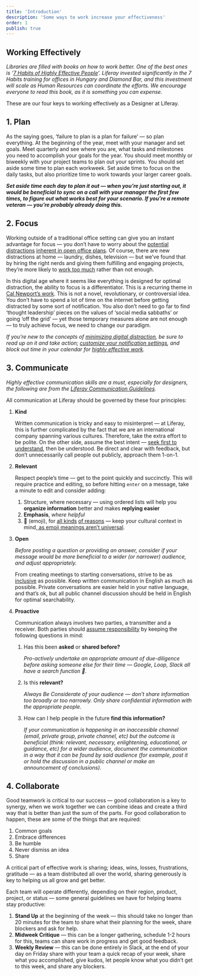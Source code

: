 ```yaml
---
title: 'Introduction'
description: 'Some ways to work increase your effectiveness'
order: 1
publish: true
---
```


## Working Effectively

_Libraries are filled with books on how to work better. One of the best ones is ‘[7 Habits of Highly Effective People](https://www.franklincovey.com/the-7-habits.html)’. Liferay invested significantly in the 7 Habits training for offices in Hungary and Diamond Bar, and this investment will scale as Human Resources can coordinate the efforts. We encourage everyone to read this book, as it is something you can expense._

These are our four keys to working effectively as a Designer at Liferay.

## 1. Plan

As the saying goes, ‘failure to plan is a plan for failure’ — so plan everything. At the beginning of the year, meet with your manager and set goals. Meet quarterly and see where you are, what tasks and milestones you need to accomplish your goals for the year. You should meet monthly or biweekly with your project teams to plan out your sprints. You should set aside some time to plan each workweek. Set aside time to focus on the daily tasks, but also prioritize time to work towards your larger career goals.

**_Set aside time each day to plan it out — when you’re just starting out, it would be beneficial to sync on a call with your manager the first few times, to figure out what works best for your scenario. If you’re a remote veteran — you’re probably already doing this._**

## 2. Focus

Working outside of a traditional office setting can give you an instant advantage for focus — you don’t have to worry about the [potential distractions](https://hbr.org/2017/10/why-you-can-focus-in-a-coffee-shop-but-not-in-your-open-office) [inherent in open office plans](https://www.newyorker.com/business/currency/the-open-office-trap). Of course, there are new distractions at home — laundry, dishes, television — but we’ve found that by hiring the right nerds and giving them fulfilling and engaging projects, they’re more likely to [work too much](https://www.inc.com/jason-fried/excerpt-true-challenge-of-remote-workers.html) rather than not enough.

In this digital age where it seems like everything is designed for optimal distraction, the ability to focus is a differentiator. This is a recurring theme in [Cal Newport’s work](https://blog.dropbox.com/topics/work-culture/cal-newport-finding-focus). This is not a novel, revolutionary, or controversial idea. You don’t have to spend a lot of time on the internet before getting distracted by some sort of notification. You also don’t need to go far to find ‘thought leadership’ pieces on the values of ‘social media sabbaths’ or going ‘off the grid’ — yet those temporary measures alone are not enough — to truly achieve focus, we need to change our paradigm.

_If you’re new to the concepts of [minimizing digital distraction](https://blog.dropbox.com/topics/work-culture/cal-newport-finding-focus), be sure to read up on it and take action; [customize your notification settings](.././tools/slack/#notification-settings), and block out time in your calendar for [highly effective work](https://personalexcellence.co/blog/put-first-things-first/)._

## 3. Communicate

_Highly effective communication skills are a must, especially for designers, the following are from the [Liferay Communication Guidelines](https://docs.google.com/document/d/1OdapsSuWh10lL98JVrmY1mNhGpB-ex7z2sRnBIN0G3o/)._

All communication at Liferay should be governed by these four principles:

1. **Kind**

    Written communication is tricky and easy to misinterpret — at Liferay, this is further complicated by the fact that we are an international company spanning various cultures. Therefore, take the extra effort to be polite. On the other side, assume the best intent — [seek first to understand](https://www.franklincovey.com/the-7-habits/habit-5.html), then be understood. Be direct and clear with feedback, but don’t unnecessarily call people out publicly, approach them 1-on-1.

1. **Relevant**

    Respect people’s time — get to the point quickly and succinctly. This will require practice and editing, so before hitting `enter` on a message, take a minute to edit and consider adding:

    1. Structure, where necessary — using ordered lists will help you **organize information** better and makes **replying easier**
    1. **Emphasis**, _where helpful_
    1. 🙂 (emoji), for [all kinds](https://zapier.com/blog/use-emoji/) [of reasons](https://slackhq.com/some-of-the-ways-we-use-emoji-at-slack) — keep your cultural context in mind,[ as emoji meanings aren’t universal](https://www.theschoolofmanners.com/blog/top5-emojis-cultural-differences).

1. **Open**

    _Before posting a question or providing an answer, consider if your message would be more beneficial to a wider (or narrower) audience, and adjust appropriately._

    From creating meetings to starting conversations, strive to be as [inclusive](https://liferay.design/principles#inclusive) as possible. Keep written communication in English as much as possible. Private conversations are easier held in your native language, and that’s ok, but all public channel discussion should be held in English for optimal searchability.

1. **Proactive**

    Communication always involves two parties, a transmitter and a receiver. Both parties should [assume responsibility](https://www.franklincovey.com/the-7-habits/habit-1.html) by keeping the following questions in mind:

    1. Has this been **asked** or **shared before?**

        *Pro-actively undertake an appropriate amount of due-diligence before asking someone else for their time — Google, Loop, Slack all have a search function *🙂*.*

    1. Is this **relevant?**

        _Always Be Considerate of your audience — don’t share information too broadly or too narrowly. Only share confidential information with the appropriate people._

    1. How can I help people in the future **find this information?**

        _If your communication is happening in an inaccessible channel (email, private group, private channel, etc) but the outcome is beneficial (think: relevant, necessary, enlightening, educational, or guidance, etc) for a wider audience, document the communication in a way that it can be found by said audience (for example, post it or hold the discussion in a public channel or make an announcement of conclusions)._

## 4. Collaborate

Good teamwork is critical to our success — good collaboration is a key to synergy, when we work together we can combine ideas and create a third way that is better than just the sum of the parts. For good collaboration to happen, these are some of the things that are required:

1. Common goals
1. Embrace differences
1. Be humble
1. Never dismiss an idea
1. Share

A critical part of effective work is sharing; ideas, wins, losses, frustrations, gratitude — as a team distributed all over the world, sharing generously is key to helping us all grow and get better.

Each team will operate differently, depending on their region, product, project, or status — some general guidelines we have for helping teams stay productive:

1. **Stand Up** at the beginning of the week — this should take no longer than 20 minutes for the team to share what their planning for the week, share blockers and ask for help.
2. **Midweek Critique** — this can be a longer gathering, schedule 1-2 hours for this, teams can share work in progress and get good feedback.
3. **Weekly Review** — this can be done entirely in Slack, at the end of your day on Friday share with your team a quick recap of your week, share what you accomplished, give kudos, let people know what you didn’t get to this week, and share any blockers.
